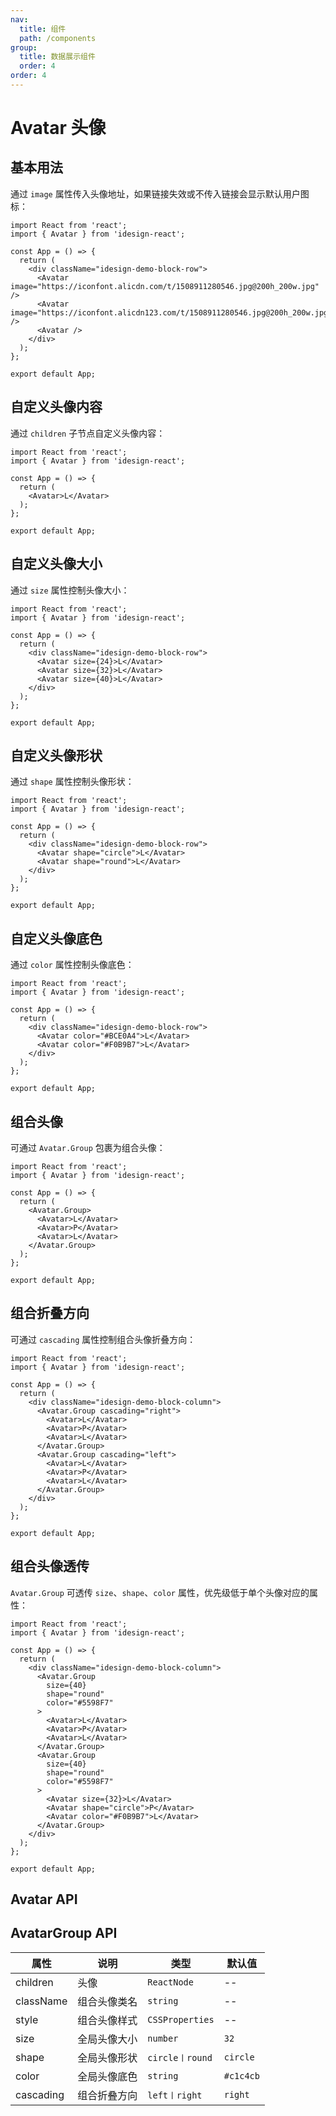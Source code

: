 ```yaml
---
nav:
  title: 组件
  path: /components
group:
  title: 数据展示组件
  order: 4
order: 4
---
```


# Avatar 头像

## 基本用法

通过 `image` 属性传入头像地址，如果链接失效或不传入链接会显示默认用户图标：

```tsx
import React from 'react';
import { Avatar } from 'idesign-react';

const App = () => {
  return (
    <div className="idesign-demo-block-row">
      <Avatar image="https://iconfont.alicdn.com/t/1508911280546.jpg@200h_200w.jpg" />
      <Avatar image="https://iconfont.alicdn123.com/t/1508911280546.jpg@200h_200w.jpg" />
      <Avatar />
    </div>
  );
};

export default App;
```

## 自定义头像内容

通过 `children` 子节点自定义头像内容：

```tsx
import React from 'react';
import { Avatar } from 'idesign-react';

const App = () => {
  return (
    <Avatar>L</Avatar>
  );
};

export default App;
```

## 自定义头像大小

通过 `size` 属性控制头像大小：

```tsx
import React from 'react';
import { Avatar } from 'idesign-react';

const App = () => {
  return (
    <div className="idesign-demo-block-row">
      <Avatar size={24}>L</Avatar>
      <Avatar size={32}>L</Avatar>
      <Avatar size={40}>L</Avatar>
    </div>
  );
};

export default App;
```

## 自定义头像形状

通过 `shape` 属性控制头像形状：

```tsx
import React from 'react';
import { Avatar } from 'idesign-react';

const App = () => {
  return (
    <div className="idesign-demo-block-row">
      <Avatar shape="circle">L</Avatar>
      <Avatar shape="round">L</Avatar>
    </div>
  );
};

export default App;
```

## 自定义头像底色

通过 `color` 属性控制头像底色：

```tsx
import React from 'react';
import { Avatar } from 'idesign-react';

const App = () => {
  return (
    <div className="idesign-demo-block-row">
      <Avatar color="#BCE0A4">L</Avatar>
      <Avatar color="#F0B9B7">L</Avatar>
    </div>
  );
};

export default App;
```

## 组合头像

可通过 `Avatar.Group` 包裹为组合头像：

```tsx
import React from 'react';
import { Avatar } from 'idesign-react';

const App = () => {
  return (
    <Avatar.Group>
      <Avatar>L</Avatar>
      <Avatar>P</Avatar>
      <Avatar>L</Avatar>
    </Avatar.Group>
  );
};

export default App;
```

## 组合折叠方向

可通过 `cascading` 属性控制组合头像折叠方向：

```tsx
import React from 'react';
import { Avatar } from 'idesign-react';

const App = () => {
  return (
    <div className="idesign-demo-block-column">
      <Avatar.Group cascading="right">
        <Avatar>L</Avatar>
        <Avatar>P</Avatar>
        <Avatar>L</Avatar>
      </Avatar.Group>
      <Avatar.Group cascading="left">
        <Avatar>L</Avatar>
        <Avatar>P</Avatar>
        <Avatar>L</Avatar>
      </Avatar.Group>
    </div>
  );
};

export default App;
```

## 组合头像透传

`Avatar.Group` 可透传 `size`、`shape`、`color` 属性，优先级低于单个头像对应的属性：

```tsx
import React from 'react';
import { Avatar } from 'idesign-react';

const App = () => {
  return (
    <div className="idesign-demo-block-column">
      <Avatar.Group
        size={40}
        shape="round"
        color="#5598F7"
      >
        <Avatar>L</Avatar>
        <Avatar>P</Avatar>
        <Avatar>L</Avatar>
      </Avatar.Group>
      <Avatar.Group
        size={40}
        shape="round"
        color="#5598F7"
      >
        <Avatar size={32}>L</Avatar>
        <Avatar shape="circle">P</Avatar>
        <Avatar color="#F0B9B7">L</Avatar>
      </Avatar.Group>
    </div>
  );
};

export default App;
```

## Avatar API

<API hideTitle />

## AvatarGroup API

| 属性      | 说明         | 类型            | 默认值    |
| --------- | ------------ | --------------- | --------- |
| children  | 头像         | `ReactNode`     | --        |
| className | 组合头像类名 | `string`        | --        |
| style     | 组合头像样式 | `CSSProperties` | --        |
| size      | 全局头像大小 | `number`        | `32`      |
| shape     | 全局头像形状 | `circle〡round` | `circle`  |
| color     | 全局头像底色 | `string`        | `#c1c4cb` |
| cascading | 组合折叠方向 | `left〡right`   | `right`   |
